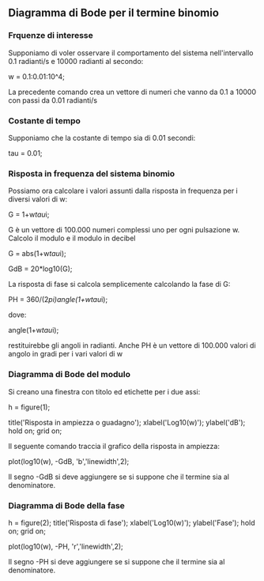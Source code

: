 ## Diagramma di Bode per il termine binomio 

### Frquenze di interesse

Supponiamo di voler osservare il comportamento del sistema nell'intervallo 0.1 radianti/s e 10000 radianti al secondo:

w = 0.1:0.01:10^4;

La precedente comando crea un vettore di numeri che vanno da 0.1 a 10000 con passi da 0.01 radianti/s

### Costante di tempo

Supponiamo che la costante di tempo sia di 0.01 secondi:

tau = 0.01;

### Risposta in frequenza del sistema binomio

Possiamo ora calcolare i valori assunti dalla risposta in frequenza per i diversi valori di w:

G = 1+w*tau*i;

G è un vettore di 100.000 numeri complessi uno per ogni pulsazione w. Calcolo il modulo e il modulo in decibel

G = abs(1+w*tau*i);

GdB = 20*log10(G);

La risposta di fase si calcola semplicemente calcolando la fase di G:

PH = 360/(2*pi)*angle(1+w*tau*i);

dove:

angle(1+w*tau*i);

restituirebbe gli angoli in radianti. Anche PH è un vettore di 100.000 valori di angolo in gradi per i vari valori di w

### Diagramma di Bode del modulo 

Si creano una finestra con titolo ed etichette per i due assi:

h = figure(1);

title('Risposta in ampiezza o guadagno');
xlabel('Log10(w)');
ylabel('dB');
hold on;
grid on;


Il seguente comando traccia il grafico della risposta in ampiezza:

plot(log10(w), -GdB, 'b','linewidth',2);

Il segno -GdB si deve aggiungere se si suppone che il termine sia al denominatore.

### Diagramma di Bode della fase

h = figure(2);
title('Risposta di fase');
xlabel('Log10(w)');
ylabel('Fase');
hold on;
grid on;

plot(log10(w), -PH, 'r','linewidth',2);

Il segno -PH si deve aggiungere se si suppone che il termine sia al denominatore.
